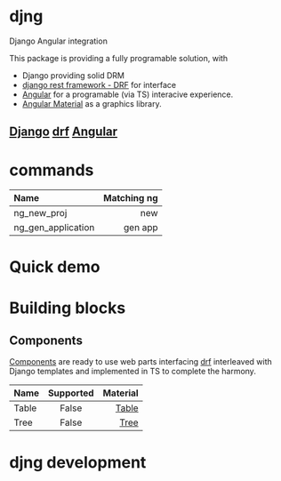 # djng

Django Angular integration

This package is providing a fully programable solution, with 
- Django providing solid DRM
- [django rest framework - DRF](https://www.django-rest-framework.org/) for interface
- [Angular](https://angular.dev/) for a programable (via TS)  interacive experience.
- [Angular Material][Angular Material] as a graphics library.

[Django][Django]  [drf][drf]  [Angular][Angular]
-

# commands

| Name               | Matching ng | 
| :----------------- | ----------: | 
| ng_new_proj        | new         | 
| ng_gen_application | gen app     |

# Quick demo

# Building blocks

## Components

[Components][Components] are ready to use web parts interfacing [drf][drf] interleaved with Django templates and implemented in TS to complete the harmony.


| Name              | Supported  | Material |
| :---------------- | :--------: | -------: |
| Table             |   False    | [Table](https://material.angular.io/components/table/overview) |
| Tree              |   False    | [Tree](https://material.angular.io/components/tree/overview) |


[Django]: docs/django.md
[drf]: docs/drf.md
[Angular]: docs/angular.md
[Angular Material]: docs/angular_material.md
[Components]: docs/components.md


# djng development
